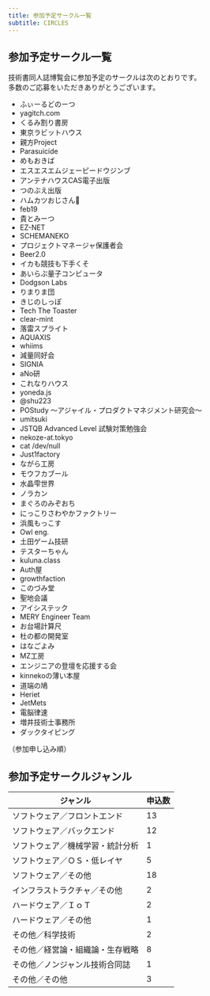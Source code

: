 ```yaml
---
title: 参加予定サークル一覧
subtitle: CIRCLES
---
```


## 参加予定サークル一覧

技術書同人誌博覧会に参加予定のサークルは次のとおりです。<br>
多数のご応募をいただきありがとうございます。<br>

- ふぃーるどのーつ
- yagitch.com
- くるみ割り書房
- 東京ラビットハウス
- 親方Project
- Parasuicide
- めもおきば
- エスエスエムジェーピードウジンブ
- アンテナハウスCAS電子出版
- つのぶえ出版
- ハムカツおじさん🤘
- feb19
- 貴とみーつ
- EZ-NET
- SCHEMANEKO
- プロジェクトマネージャ保護者会
- Beer2.0
- イカも競技も下手くそ
- あいらぶ量子コンピュータ
- Dodgson Labs
- りまりま団
- きじのしっぽ
- Tech The Toaster
- clear-mint
- 落雷スプライト
- AQUAXIS
- whiims
- 減量同好会
- SIGNIA
- aNo研
- これなりハウス
- yoneda.js
- @shu223
- POStudy 〜アジャイル・プロダクトマネジメント研究会〜
- umitsuki
- JSTQB Advanced Level 試験対策勉強会
- nekoze-at.tokyo
- cat /dev/null
- Just1factory
- ながら工房
- モウフカブール
- 水晶雫世界
- ノラカン
- まぐろのみぞおち
- にっこりさわやかファクトリー
- 浜風もっこす
- Owl eng.
- 土田ゲーム技研
- テスターちゃん
- kuluna.class
- Auth屋
- growthfaction
- このづみ堂
- 聖地会議
- アイシステック
- MERY Engineer Team
- お台場計算尺
- 杜の都の開発室
- はなごよみ
- MZ工房
- エンジニアの登壇を応援する会
- kinnekoの薄い本屋
- 道端の鳩
- Heriet
- JetMets
- 電脳律速
- 増井技術士事務所
- ダックタイピング

（参加申し込み順）

## 参加予定サークルジャンル

ジャンル | 申込数
---------|--------
ソフトウェア／フロントエンド | 13
ソフトウェア／バックエンド | 12
ソフトウェア／機械学習・統計分析 | 1
ソフトウェア／ＯＳ・低レイヤ | 5
ソフトウェア／その他 | 18
インフラストラクチャ／その他 | 2
ハードウェア／ＩｏＴ | 2
ハードウェア／その他 | 1
その他／科学技術 | 2
その他／経営論・組織論・生存戦略 | 8
その他／ノンジャンル技術合同誌 | 1
その他／その他 | 3
